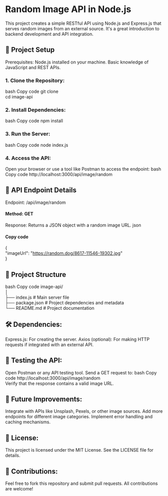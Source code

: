 # Random Image API in Node.js
This project creates a simple RESTful API using Node.js and Express.js that serves random images from an external source. It's a great introduction to backend development and API integration.

## 🚀 Project Setup
Prerequisites:
Node.js installed on your machine.
Basic knowledge of JavaScript and REST APIs.
### 1. Clone the Repository:
 bash
 Copy code
 git clone <your-repository-link>  
 cd image-api  
### 2. Install Dependencies:
 bash
 Copy code
 npm install  
### 3. Run the Server:
 bash
 Copy code
 node index.js  
### 4. Access the API:
 Open your browser or use a tool like Postman to access the endpoint:
 bash
 Copy code
 http://localhost:3000/api/image/random  
## 📌 API Endpoint Details
Endpoint: /api/image/random
#### Method: GET
Response: Returns a JSON object with a random image URL.
json
#### Copy code
{  
  "imageUrl": "https://random.dog/8617-11546-19302.jpg"  
}  
## 📂 Project Structure
bash
Copy code
image-api/  
│  
├── index.js           # Main server file  
├── package.json       # Project dependencies and metadata  
└── README.md          # Project documentation  
## 🛠️ Dependencies:
Express.js: For creating the server.
Axios (optional): For making HTTP requests if integrated with an external API.
## 🧪 Testing the API:
Open Postman or any API testing tool.
Send a GET request to:
bash
Copy code
http://localhost:3000/api/image/random  
Verify that the response contains a valid image URL.
## 📄 Future Improvements:
Integrate with APIs like Unsplash, Pexels, or other image sources.
Add more endpoints for different image categories.
Implement error handling and caching mechanisms.
## 📜 License:
This project is licensed under the MIT License. See the LICENSE file for details.
## 🌟 Contributions:
Feel free to fork this repository and submit pull requests. All contributions are welcome!
